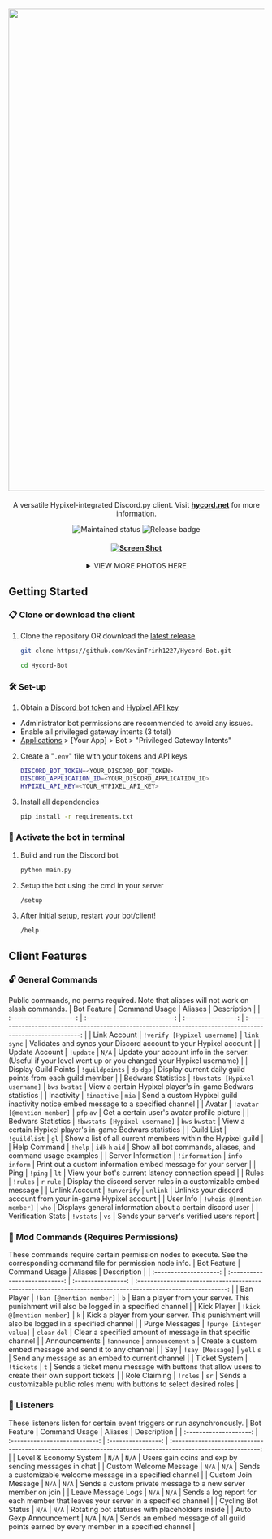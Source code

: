<h1 align="center">
  <a href="https://www.hycord.net" target="_blank"><img src="https://github.com/KevinTrinh1227/Hycord-Bot/assets/48145892/69bb5241-481e-4e90-bcf0-beed3c968871" width="950px"></a>
</h1>
<p align="center">
  A versatile Hypixel-integrated Discord.py client.
  Visit <a href="https://hycord.net" target="_blank"><strong>hycord.net</strong></a> for more information.
</p>
<div align="center">
  <img src="https://img.shields.io/badge/Maintained%3F-yes-green.svg" alt="Maintained status" />
  <img src="https://img.shields.io/github/v/release/KevinTrinh1227/Hycord-Bot.svg" alt="Release badge" />
</div>

<h4 align="center">
  <a href="https://www.hycord.net" target="_blank"><img src="https://raw.githubusercontent.com/KevinTrinh1227/Hycord-Bot/main/assets/screenshot_1.png" alt="Screen Shot"></a>
</h4>
<details>
  <summary align="center">VIEW MORE PHOTOS HERE</summary>
    <a href="https://www.hycord.net" target="_blank">
      <img alt="Screen Shot" src="https://raw.githubusercontent.com/KevinTrinh1227/Hycord-Bot/main/assets/screenshot_2.png">
    </a>
</details>

## Getting Started

### 📋 Clone or download the client

1. Clone the repository OR download the [latest release](https://github.com/KevinTrinh1227/Hycord-Bot/releases)

   ```sh
   git clone https://github.com/KevinTrinh1227/Hycord-Bot.git
   ```

   ```sh
   cd Hycord-Bot
   ```

### 🛠 Set-up

1. Obtain a <a href="https://www.writebots.com/discord-bot-token/" target="_blank">Discord bot token</a> and <a href="https://developer.hypixel.net/" target="_blank">Hypixel API key</a>

- Administrator bot permissions are recommended to avoid any issues.
- Enable all privileged gateway intents (3 total)
- [Applications](https://discord.com/developers/applications) > [Your App] > Bot > "Privileged Gateway Intents"

2. Create a "`.env`" file with your tokens and API keys

   ```sh
   DISCORD_BOT_TOKEN=<YOUR_DISCORD_BOT_TOKEN>
   DISCORD_APPLICATION_ID=<YOUR_DISCORD_APPLICATION_ID>
   HYPIXEL_API_KEY=<YOUR_HYPIXEL_API_KEY>
   ```

3. Install all dependencies

   ```sh
   pip install -r requirements.txt
   ```

### 🚀 Activate the bot in terminal

1. Build and run the Discord bot

   ```sh
   python main.py
   ```

2. Setup the bot using the cmd in your server

   ```sh
   /setup
   ```

3. After initial setup, restart your bot/client!
   
   ```sh
   /help
   ```

## Client Features

### 🔓 General Commands

Public commands, no perms required. Note that aliases will not work on slash commands.
| Bot Feature | Command Usage | Aliases | Description |
| :--------------------: | :---------------------------: | :----------------: | :---------------------------------------------------------------------------------------------------------: |
| Link Account | `!verify [Hypixel username]` | `link` `sync` | Validates and syncs your Discord account to your Hypixel account |
| Update Account | `!update` | `N/A` | Update your account info in the server. (Useful if your level went up or you changed your Hypixel username) |
| Display Guild Points | `!guildpoints` | `dp` `dgp` | Display current daily guild points from each guild member |
| Bedwars Statistics | `!bwstats [Hypixel username]` | `bws` `bwstat` | View a certain Hypixel player's in-game Bedwars statistics |
| Inactivity | `!inactive` | `mia` | Send a custom Hypixel guild inactivity notice embed message to a specified channel |
| Avatar | `!avatar [@mention member]` | `pfp` `av` | Get a certain user's avatar profile picture |
| Bedwars Statistics | `!bwstats [Hypixel username]` | `bws` `bwstat` | View a certain Hypixel player's in-game Bedwars statistics |
| Guild List | `!guildlist` | `gl` | Show a list of all current members within the Hypixel guild |
| Help Command | `!help` | `idk` `h` `aid` | Show all bot commands, aliases, and command usage examples |
| Server Information | `!information` | `info` `inform` | Print out a custom information embed message for your server |
| Ping | `!ping` | `lt` | View your bot's current latency connection speed |
| Rules | `!rules` | `r` `rule` | Display the discord server rules in a customizable embed message |
| Unlink Account | `!unverify` | `unlink` | Unlinks your discord account from your in-game Hypixel account |
| User Info | `!whois @[mention member]` | `who` | Displays general information about a certain discord user |
| Verification Stats | `!vstats` | `vs` | Sends your server's verified users report |

### 🔐 Mod Commands (Requires Permissions)

These commands require certain permission nodes to execute. See the corresponding command file for permission node info.
| Bot Feature | Command Usage | Aliases | Description |
| :--------------------: | :---------------------------: | :----------------: | :---------------------------------------------------------------------------------------------------------: |
| Ban Player | `!ban [@mention member]` | `b` | Ban a player from your server. This punishment will also be logged in a specified channel |
| Kick Player | `!kick @[mention member]` | `k` | Kick a player from your server. This punishment will also be logged in a specified channel |
| Purge Messages | `!purge [integer value]` | `clear` `del` | Clear a specified amount of message in that specific channel |
| Announcements | `!announce` | `announcement` `a` | Create a custom embed message and send it to any channel |
| Say | `!say [Message]` | `yell` `s` | Send any message as an embed to current channel |
| Ticket System | `!tickets` | `t` | Sends a ticket menu message with buttons that allow users to create their own support tickets |
| Role Claiming | `!roles` | `sr` | Sends a customizable public roles menu with buttons to select desired roles |

### 🦻 Listeners

These listeners listen for certain event triggers or run asynchronously.
| Bot Feature | Command Usage | Aliases | Description |
| :--------------------: | :---------------------------: | :----------------: | :---------------------------------------------------------------------------------------------------------: |
| Level & Economy System | `N/A` | `N/A` | Users gain coins and exp by sending messages in chat |
| Custom Welcome Message | `N/A` | `N/A` | Sends a customizable welcome message in a specified channel |
| Custom Join Message | `N/A` | `N/A` | Sends a custom private message to a new server member on join |
| Leave Message Logs | `N/A` | `N/A` | Sends a log report for each member that leaves your server in a specified channel |
| Cycling Bot Status | `N/A` | `N/A` | Rotating bot statuses with placeholders inside |
| Auto Gexp Announcement | `N/A` | `N/A` | Sends an embed message of all guild points earned by every member in a specified channel |
